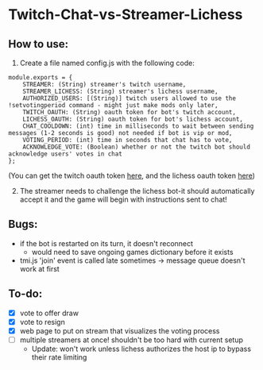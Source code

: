 # Twitch-Chat-vs-Streamer-Lichess

## How to use:

1) Create a file named config.js with the following code:
```
module.exports = {
	STREAMER: (String) streamer's twitch username,
	STREAMER_LICHESS: (String) streamer's lichess username,
	AUTHORIZED_USERS: [(String)] twitch users allowed to use the !setvotingperiod command - might just make mods only later,
	TWITCH_OAUTH: (String) oauth token for bot's twitch account,
	LICHESS_OAUTH: (String) oauth token for bot's lichess account,
	CHAT_COOLDOWN: (int) time in milliseconds to wait between sending messages (1-2 seconds is good) not needed if bot is vip or mod,
	VOTING_PERIOD: (int) time in seconds that chat has to vote,
	ACKNOWLEDGE_VOTE: (Boolean) whether or not the twitch bot should acknowledge users' votes in chat
};
```

(You can get the twitch oauth token [here](https://twitchapps.com/tmi/), and the lichess oauth token [here](https://lichess.org/api#operation/botAccountUpgrade))

2) The streamer needs to challenge the lichess bot-it should automatically accept it and the game will begin with instructions sent to chat!

## Bugs:
 - if the bot is restarted on its turn, it doesn't reconnect
 	- would need to save ongoing games dictionary before it exists
 - tmi.js 'join' event is called late sometimes -> message queue doesn't work at first

## To-do:
 - [x] vote to offer draw
 - [x] vote to resign
 - [x] web page to put on stream that visualizes the voting process
 - [ ] multiple streamers at once! shouldn't be too hard with current setup
 	- Update: won't work unless lichess authorizes the host ip to bypass their rate limiting
